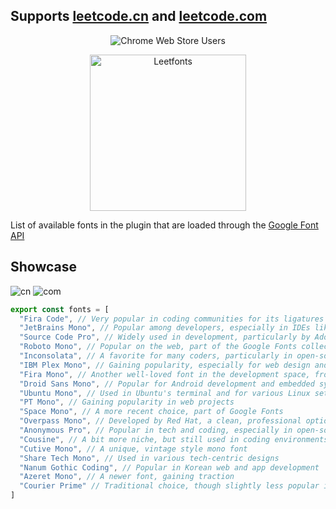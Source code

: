 ## Supports [leetcode.cn](https://leetcode.cn) and [leetcode.com](https://leetcode.com)

<p align="center">
  <img alt="Chrome Web Store Users" src="https://img.shields.io/chrome-web-store/users/hinfimgacobnellbncbcpdlpaapcofaa?style=social&logo=chromewebstore">
</p>

<p align="center">
  <img width="250px" alt="Leetfonts" src="https://github.com/user-attachments/assets/a7c0fa0c-a93a-46ac-bc30-53597e0a11e0" />
</p>

List of available fonts in the plugin that are loaded through the [Google Font API](https://developers.google.com/fonts/docs/getting_started?csw=1)

## Showcase

<img alt="cn" src="https://github.com/user-attachments/assets/110438cf-4564-404b-a512-5fc6c1c8d44a" />

<img alt="com" src="https://github.com/user-attachments/assets/e1ea2063-8e8f-4544-8efb-7e04d46fb370" />

```js
export const fonts = [
  "Fira Code", // Very popular in coding communities for its ligatures
  "JetBrains Mono", // Popular among developers, especially in IDEs like JetBrains
  "Source Code Pro", // Widely used in development, particularly by Adobe
  "Roboto Mono", // Popular on the web, part of the Google Fonts collection
  "Inconsolata", // A favorite for many coders, particularly in open-source projects
  "IBM Plex Mono", // Gaining popularity, especially for web design and development
  "Fira Mono", // Another well-loved font in the development space, from Mozilla
  "Droid Sans Mono", // Popular for Android development and embedded systems
  "Ubuntu Mono", // Used in Ubuntu's terminal and for various Linux setups
  "PT Mono", // Gaining popularity in web projects
  "Space Mono", // A more recent choice, part of Google Fonts
  "Overpass Mono", // Developed by Red Hat, a clean, professional option
  "Anonymous Pro", // Popular in tech and coding, especially in open-source projects
  "Cousine", // A bit more niche, but still used in coding environments
  "Cutive Mono", // A unique, vintage style mono font
  "Share Tech Mono", // Used in various tech-centric designs
  "Nanum Gothic Coding", // Popular in Korean web and app development
  "Azeret Mono", // A newer font, gaining traction
  "Courier Prime" // Traditional choice, though slightly less popular in modern design
]
```
